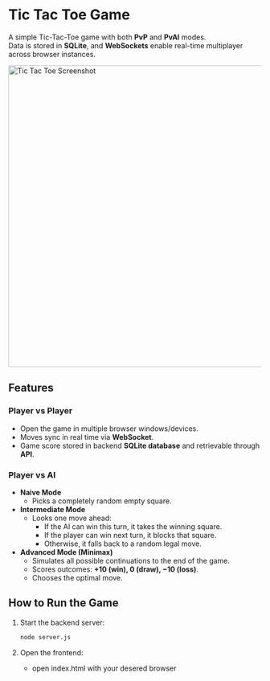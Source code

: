 # Tic Tac Toe Game

A simple Tic-Tac-Toe game with both **PvP** and **PvAI** modes.  
Data is stored in **SQLite**, and **WebSockets** enable real-time multiplayer across browser instances.

<img src="https://github.com/user-attachments/assets/e1d7b28c-0fb5-4ea1-a8b2-b9ba12f3106f" alt="Tic Tac Toe Screenshot" width="600">

## Features

### Player vs Player
- Open the game in multiple browser windows/devices.  
- Moves sync in real time via **WebSocket**.
- Game score stored in backend **SQLite database** and retrievable through **API**.  

### Player vs AI
- **Naive Mode**  
  - Picks a completely random empty square.
- **Intermediate Mode**  
  - Looks one move ahead:
    - If the AI can win this turn, it takes the winning square.  
    - If the player can win next turn, it blocks that square.  
    - Otherwise, it falls back to a random legal move.
- **Advanced Mode (Minimax)**  
  - Simulates all possible continuations to the end of the game.  
  - Scores outcomes: **+10 (win), 0 (draw), −10 (loss)**.  
  - Chooses the optimal move.

## How to Run the Game

1. Start the backend server:
   ```bash
   node server.js
   ```
   
2.	Open the frontend:
    - open index.html with your desered browser
